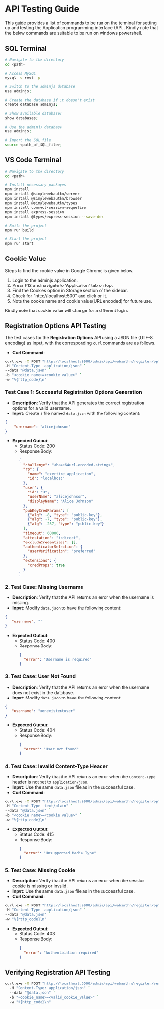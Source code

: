 # API Testing Guide

This guide provides a list of commands to be run on the terminal for setting up and testing the Application programming interface (API). Kindly note that the below commands are suitable to be run on windows powershell.

## SQL Terminal

```sh
# Navigate to the directory
cd <path>

# Access MySQL
mysql -u root -p

# Switch to the adminjs database
use adminjs;

# Create the database if it doesn't exist
create database adminjs;

# Show available databases
show databases;

# Use the adminjs database
use adminjs;

# Import the SQL file
source <path_of_SQL_file>;
```

## VS Code Terminal

```sh
# Navigate to the directory
cd <path>

# Install necessary packages
npm install
npm install @simplewebauthn/server
npm install @simplewebauthn/browser
npm install @simplewebauthn/types
npm install connect-session-sequelize
npm install express-session
npm install @types/express-session --save-dev

# Build the project
npm run build

# Start the project
npm run start
```
## Cookie Value

Steps to find the cookie value in Google Chrome is given below.

1. Login to the adminjs application.
2. Press F12 and navigate to 'Application' tab on top.
3. Find the Cookies option in Storage section of the sidebar.
4. Check for "http://localhost:500" and click on it.
5. Note the cookie name and cookie value(URL encoded) for future use.

Kindly note that cookie value will change for a different login.

## Registration Options API Testing

The test cases for the **Registration Options** API using a JSON file (UTF-8 encoding) as input, with the corresponding `curl` commands are as follows. 

- **Curl Command**:
```bash
curl.exe -X POST "http://localhost:5000/admin/api/webauthn/register/options" `
-H "Content-Type: application/json" `
--data "@data.json" `
-b "<cookie name>=<cookie value>" `
-w "%{http_code}\n"
```

### Test Case 1: Successful Registration Options Generation
- **Description**: Verify that the API generates the correct registration options for a valid username.
- **Input**: Create a file named `data.json` with the following content:
```json
{
    "username": "alicejohnson"
}
```
- **Expected Output**:
	- Status Code: 200
	- Response Body:
	```json
       {
         "challenge": "<base64url-encoded-string>",
         "rp": {
           "name": "exertime_application",
           "id": "localhost"
         },
         "user": {
           "id": "3",
           "userName": "alicejohnson",
           "displayName": "Alice Johnson"
         },
         "pubKeyCredParams": [
           {"alg": -8, "type": "public-key"},
           {"alg": -7, "type": "public-key"},
           {"alg": -257, "type": "public-key"}
         ],
         "timeout": 60000,
         "attestation": "indirect",
         "excludeCredentials": [],
         "authenticatorSelection": {
           "userVerification": "preferred"
         },
         "extensions": {
           "credProps": true
         }
       }
	```

### 2. **Test Case: Missing Username**
- **Description**: Verify that the API returns an error when the username is missing.
- **Input**: Modify `data.json` to have the following content:
 ```json
{
    "username": ""
}
```
- **Expected Output**:
  - Status Code: 400
  - Response Body:
    ```json
    {
      "error": "Username is required"
    }
    ```

### 3. **Test Case: User Not Found**
- **Description**: Verify that the API returns an error when the username does not exist in the database.
- **Input**: Modify `data.json` to have the following content:
 ```json
{
    "username": "nonexistentuser"
}
```
- **Expected Output**:
     - Status Code: 404
     - Response Body:
       ```json
       {
         "error": "User not found"
       }
       ```

### 4. **Test Case: Invalid Content-Type Header**
- **Description**: Verify that the API returns an error when the `Content-Type` header is not set to `application/json`.
- **Input**: Use the same `data.json` file as in the successful case.
- **Curl Command**:
```bash
curl.exe -X POST "http://localhost:5000/admin/api/webauthn/register/options" `
-H "Content-Type: text/plain" `
--data "@data.json" `
-b "<cookie name>=<cookie value>" `
-w "%{http_code}\n"
```

- **Expected Output**:
     - Status Code: 415
     - Response Body:
       ```json
       {
         "error": "Unsupported Media Type"
       }
       ```

### 5. **Test Case: Missing Cookie**
- **Description**: Verify that the API returns an error when the session cookie is missing or invalid.
- **Input**: Use the same `data.json` file as in the successful case.
- **Curl Command**:
```bash
curl.exe -X POST "http://localhost:5000/admin/api/webauthn/register/options" `
-H "Content-Type: application/json" `
--data "@data.json" `
-w "%{http_code}\n"
```

- **Expected Output**:
     - Status Code: 403
     - Response Body:
       ```json
       {
         "error": "Authentication required"
       }
       ```
	   
## Verifying Registration API Testing

```bash
curl.exe -X POST "http://localhost:5000/admin/api/webauthn/register/verify" `
  -H "Content-Type: application/json" `
  --data "@data.json" `
  -b "<cookie_name>=<valid_cookie_value>" `
  -w "%{http_code}\n"
```